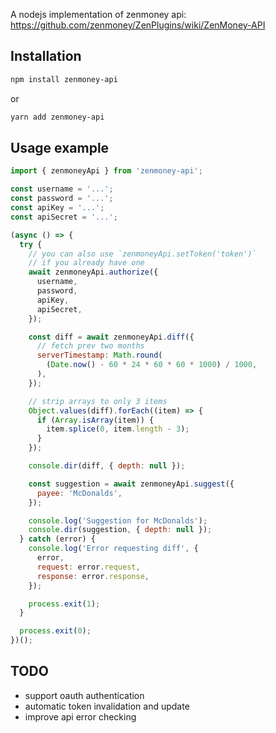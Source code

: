 A nodejs implementation of zenmoney api:
https://github.com/zenmoney/ZenPlugins/wiki/ZenMoney-API

## Installation

```bash
npm install zenmoney-api
```

or

```bash
yarn add zenmoney-api
```

## Usage example

```js
import { zenmoneyApi } from 'zenmoney-api';

const username = '...';
const password = '...';
const apiKey = '...';
const apiSecret = '...';

(async () => {
  try {
    // you can also use `zenmoneyApi.setToken('token')`
    // if you already have one
    await zenmoneyApi.authorize({
      username,
      password,
      apiKey,
      apiSecret,
    });

    const diff = await zenmoneyApi.diff({
      // fetch prev two months
      serverTimestamp: Math.round(
        (Date.now() - 60 * 24 * 60 * 60 * 1000) / 1000,
      ),
    });

    // strip arrays to only 3 items
    Object.values(diff).forEach((item) => {
      if (Array.isArray(item)) {
        item.splice(0, item.length - 3);
      }
    });

    console.dir(diff, { depth: null });

    const suggestion = await zenmoneyApi.suggest({
      payee: 'McDonalds',
    });

    console.log('Suggestion for McDonalds');
    console.dir(suggestion, { depth: null });
  } catch (error) {
    console.log('Error requesting diff', {
      error,
      request: error.request,
      response: error.response,
    });

    process.exit(1);
  }

  process.exit(0);
})();
```

## TODO

- support oauth authentication
- automatic token invalidation and update
- improve api error checking
